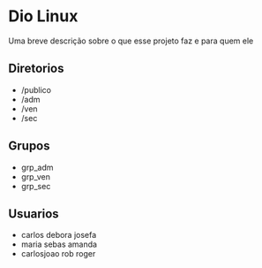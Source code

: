 # Dio Linux

Uma breve descrição sobre o que esse projeto faz e para quem ele 


## Diretorios
- /publico
- /adm
- /ven
- /sec

## Grupos
- grp_adm
- grp_ven
- grp_sec

## Usuarios
- carlos debora josefa 
- maria sebas amanda 
- carlosjoao rob roger


